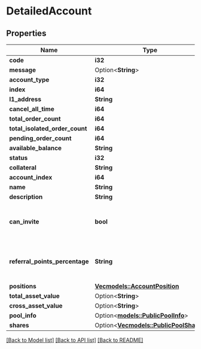 # DetailedAccount

## Properties

Name | Type | Description | Notes
------------ | ------------- | ------------- | -------------
**code** | **i32** |  | 
**message** | Option<**String**> |  | [optional]
**account_type** | **i32** |  | 
**index** | **i64** |  | 
**l1_address** | **String** |  | 
**cancel_all_time** | **i64** |  | 
**total_order_count** | **i64** |  | 
**total_isolated_order_count** | **i64** |  | 
**pending_order_count** | **i64** |  | 
**available_balance** | **String** |  | 
**status** | **i32** |  | 
**collateral** | **String** |  | 
**account_index** | **i64** |  | 
**name** | **String** |  | 
**description** | **String** |  | 
**can_invite** | **bool** |  Remove After FE uses L1 meta endpoint | 
**referral_points_percentage** | **String** |  Remove After FE uses L1 meta endpoint | 
**positions** | [**Vec<models::AccountPosition>**](AccountPosition.md) |  | 
**total_asset_value** | Option<**String**> |  | [optional]
**cross_asset_value** | Option<**String**> |  | [optional]
**pool_info** | Option<[**models::PublicPoolInfo**](PublicPoolInfo.md)> |  | [optional]
**shares** | Option<[**Vec<models::PublicPoolShare>**](PublicPoolShare.md)> |  | [optional]

[[Back to Model list]](../README.md#documentation-for-models) [[Back to API list]](../README.md#documentation-for-api-endpoints) [[Back to README]](../README.md)



